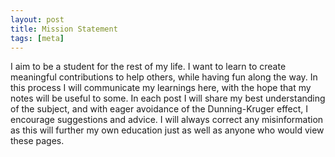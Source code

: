 ```yaml
---
layout: post
title: Mission Statement
tags: [meta]
---
```


I aim to be a student for the rest of my life. I want to learn to create meaningful contributions to help others, while having fun along the way. In this process I will communicate my learnings here, with the hope that my notes will be useful to some. In each post I will share my best understanding of the subject, and with eager avoidance of the Dunning-Kruger effect, I encourage suggestions and advice. I will always correct any misinformation as this will further my own education just as well as anyone who would view these pages.

